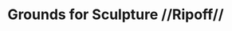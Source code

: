 ---
pid: ls80
title: Grounds for Sculpture //Ripoff//
location_transcription: Parkway
coordinates: "[-75.16716421697, 39.955181571529]"
zipcode: '18902'
gen_neighborhood: 
neighborhood: 
outside_phl: 'Doylestown PA '
age: 
age_range: 
instagram: 
image_file_name: ls_80.jpg
proposal_transcription: Small lifelike sculptures around the parkway like at Grounds
  for sculpture in NJ.
topic: 
topic_summary: '0'
type: Sculpture Statue
keywords_other: sculpture
credit: Phil Boljawski
image_labels: 
twitter: 
facebook: 
permalink: "/monuments/ls80/"
layout: item-page
---